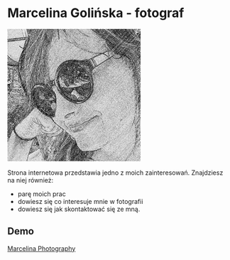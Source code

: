 # Marcelina Golińska - fotograf

![Marcelina Golińska](images/me.jpg)

Strona internetowa przedstawia jedno z moich zainteresowań. Znajdziesz na niej również:
- parę moich prac
- dowiesz się co interesuje mnie w fotografii
- dowiesz się jak skontaktować się ze mną. 

## Demo
[Marcelina Photography](https://marcagol.github.io/homepage)
